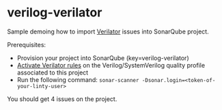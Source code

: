 # verilog-verilator

Sample demoing how to import [Verilator](https://verilator.org/guide/latest/warnings.html) issues into SonarQube project.

Prerequisites:

* Provision your project into SonarQube (key=verilog-verilator)
* [Activate Verilator rules](https://linty-services.atlassian.net/wiki/spaces/DOC/pages/2464022752/Linty+Verilog+SystemVerilog+Plugin+-+Rules+to+Apply+on+your+Project)
  on the Verilog/SystemVerilog quality profile associated to this project
* Run the following command: `sonar-scanner -Dsonar.login=<token-of-your-linty-user>`

You should get 4 issues on the project.
